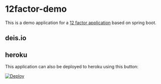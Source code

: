# 12factor-demo

This is a demo application for a [12 factor application](http://12factor.net/) based on spring boot.

## deis.io

## heroku

This application can also be deployed to heroku using this button:

[![Deploy](https://www.herokucdn.com/deploy/button.svg)](https://heroku.com/deploy)
